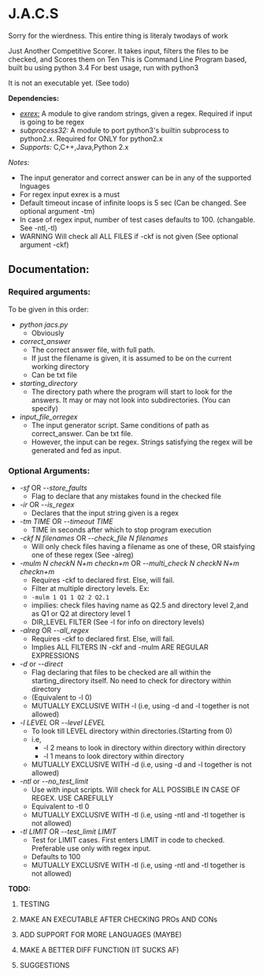 # J.A.C.S
Sorry for the wierdness. This entire thing is literaly twodays of work

Just Another Competitive Scorer. It takes input, filters the files to be checked, and Scores them on Ten
This is Command Line Program based, built bu using python 3.4
For best usage, run with python3


It is not an executable yet. (See todo)

**Dependencies:**

- [*exrex:*](https://github.com/asciimoo/exrex) A module to give random strings, given a regex. Required if input is going to be regex
- *subprocess32:* A module to port python3's builtin subprocess to python2.x. Required for ONLY for python2.x
- *Supports:* C,C++,Java,Python 2.x

*Notes:*
- The input generator and correct answer can be in any of the supported lnguages
- For regex input exrex is a must
- Default timeout incase of infinite loops is 5 sec (Can be changed. See optional argument -tm)
- In case of regex input, number of test cases defaults to 100. (changable. See -ntl,-tl)
- WARNING Will check all ALL FILES if -ckf is not given (See optional argument -ckf)

## Documentation:

### Required arguments:
To be given in this order:
- *python jacs.py*
  - Obviously 
- *correct_answer*
  - The correct answer file, with full path. 
  - If just the filename is given, it is assumed to be on the current working directory
  - Can be txt file
- *starting_directory* 
  - The directory path where the program will start to look for the answers. It may or may not look into subdirectories. (You can specify)
- *input_file_orregex* 
  - The input generator script. Same conditions of path as correct_answer. Can be txt file.
  - However, the input can be regex. Strings satisfying the regex will be generated and fed as input.

### Optional Arguments:

- *-sf* OR *--store_faults* 
  - Flag to declare that any mistakes found in the checked file
- *-ir* OR *--is_regex*
  - Declares that the input string given is a regex
- *-tm TIME* OR *--timeout TIME*
  - TIME in seconds after which to stop program execution
- *-ckf N filenames* OR *--check_file N filenames*
  - Will only check files having a filename as one of these, OR staisfying one of these regex (See -alreg)
- *-mulm N checkN N+m checkn+m* OR *--multi_check N checkN N+m checkn+m*
  - Requires -ckf to declared first. Else, will fail.
  - Filter at multiple directory levels. Ex:
  - `-mulm 1 Q1 1 Q2 2 Q2.1` 
  - impilies: check files having name as Q2.5 and directory level 2,and as Q1 or Q2 at directory level 1
  - DIR_LEVEL FILTER  (See -l for info on directory levels)
- *-alreg* OR *--all_regex*
  - Requires -ckf to declared first. Else, will fail.
  - Implies ALL FILTERS IN -ckf and -mulm ARE REGULAR EXPRESSIONS
- *-d* or *--direct*
  - Flag declaring that files to be checked are all within the starting_directory itself. No need to check for directory within directory
  - (Equivalent to -l 0) 
  - MUTUALLY EXCLUSIVE WITH -l (i.e, using -d and -l together is not allowed)
- *-l LEVEL* OR *--level LEVEL*
  - To look till LEVEL directory within directories.(Starting from 0)
  - i.e, 
    - -l 2 means to look in directory within directory within directory 
    - -l 1 means to look directory within directory 
  - MUTUALLY EXCLUSIVE WITH -d (i.e, using -d and -l together is not allowed)
- *-ntl* or *--no_test_limit*
  - Use with input scripts. Will check for ALL POSSIBLE IN CASE OF REGEX. USE CAREFULLY
  - Equivalent to -tl 0
  - MUTUALLY EXCLUSIVE WITH -tl (i.e, using -ntl and -tl together is not allowed)
- *-tl LIMIT* OR *--test_limit LIMIT*
  - Test for LIMIT cases. First enters LIMIT in code to checked. Preferable use only with regex input.
  - Defaults to 100
  - MUTUALLY EXCLUSIVE WITH -tl (i.e, using -ntl and -tl together is not allowed)

**TODO:** 

1.  TESTING

2.  MAKE AN EXECUTABLE AFTER CHECKING PROs AND CONs

3.  ADD SUPPORT FOR MORE LANGUAGES (MAYBE)

4.  MAKE A BETTER DIFF FUNCTION (IT SUCKS AF)

5.  SUGGESTIONS
